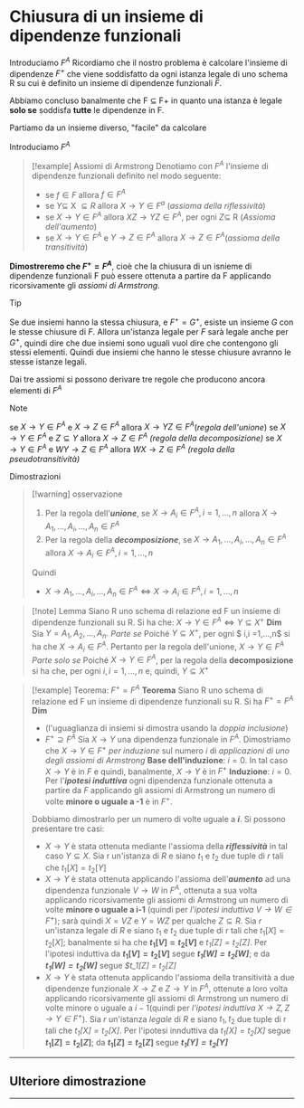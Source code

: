 # Chiusura di un insieme di dipendenze funzionali
Introduciamo $F^A$
Ricordiamo che il nostro problema è calcolare l'insieme di dipendenze $F^+$ che viene soddisfatto da ogni istanza legale di uno schema R su cui è definito un insieme di dipendenze funzionali $F$.

Abbiamo concluso banalmente che F $\subseteq$ F+ in quanto una istanza è legale **solo se** soddisfa **tutte** le dipendenze in F.

Partiamo da un insieme diverso, "facile" da calcolare

Introduciamo $F^A$
>[!example] Assiomi di Armstrong
>Denotiamo con $F^A$ l'insieme di dipendenze funzionali definito nel modo seguente:
>- se $f \in F$ allora $f\in F^A$
>- se $Y\subseteq$ X $\subseteq R$ allora $X\to Y \in F^a$ (*assioma della riflessività*)
>- se $X\to Y \in F^A$ allora $XZ \to YZ \in F^A$, per ogni $Z \subseteq$ R (*Assioma dell'aumento*)
>- se $X \to Y \in F^A$ e $Y \to Z \in F^A$ allora $X \to Z \in F^A$(*assioma della transitività*)

**Dimostreremo che $F^+ = F^A$**, cioè che la chiusura di un isnieme di dipendenze funzionali F può essere ottenuta a partire da F applicando ricorsivamente gli *assiomi di Armstrong*.

>[!tip]
Se due insiemi hanno la stessa chiusura, e $F^+ = G^+$, esiste un insieme $G$ con le stesse chiusure di $F$. Allora un'istanza legale per $F$ sarà legale anche per $G^+$, quindi dire che due insiemi sono uguali vuol dire che contengono gli stessi elementi. Quindi due insiemi che hanno le stesse chiusure avranno le stesse istanze legali.

Dai tre assiomi si possono derivare tre regole che producono ancora elementi di $F^A$
>[!note]
>se $X \to Y \in F^A$ e $X \to Z \in F^A$ allora $X \to YZ \in F^A$(*regola dell'unione*)
>se $X \to Y \in F^A$ e $Z \subseteq Y$ allora $X \to Z \in F^A$ *(regola della decomposizione)*
>se $X \to Y \in F^A$ e $WY \to Z \in F^A$ allora $WX  \to Z \in F^A$   *(regola della pseudotransitività)*

Dimostrazioni

>[!warning] osservazione
>1) Per la regola dell'***unione***, se $X \to A_i \in F^A, i=1,...,n$ allora $X \to A_1,...,A_i,...,A_n \in F^A$
>2) Per la regola della ***decomposizione***, se $X \to A_1, ..., A_i, ..., A_n \in F^A$ allora $X \to A_i \in F^A, i=1,...,n$
>
>Quindi
>- $X \to A_1, ..., A_i, ..., A_n \in F^A \iff X \to A_i \in F^A, i=1,...,n$

>[!note] Lemma
>Siano R uno schema di relazione ed F un insieme di dipendenze funzionali su R. Si ha che:
>$X \to Y \in F^A \iff Y \subseteq X^+$
>**Dim**
>Sia $Y = A_1, A_2, ..., A_n.$
> *Parte se*
> Poiché $Y \subseteq X^+$, per ogni $ i,i =1,...,n$ si ha che $X \to A_i \in F^A.$
> Pertanto per la regola dell'unione, $X\to Y \in F^A$
> *Parte solo se*
> Poiché $X \to Y \in F^A$, per la regola della **decomposizione** si ha che, per ogni $i, i = 1,...,n$ e, quindi, $Y \subseteq X^+$

>[!example] Teorema: $F^+ = F^A$
> **Teorema** Siano R uno schema di relazione ed F un insieme di dipendenze funzionali su R. Si ha $F^+ = F^A$
> **Dim** 
> - (l'uguaglianza di insiemi si dimostra usando la *doppia inclusione*)
> - $F^+ \supseteq F^A$ Sia $X \to Y$ una dipendenza funzionale in $F^A$. Dimostriamo che $X \to Y \in F^+$ *per induzione* sul numero *i* di *applicazioni di uno degli assiomi di Armstrong*
> **Base dell'induzione**: $i = 0$. In tal caso $X \to Y$ è in $F$ e quindi, banalmente, $X \to Y$ è in $F^+$
> **Induzione**: $i = 0$. Per l'***ipotesi induttiva*** ogni dipendenza funzionale ottenuta a partire da $F$ applicando gli assiomi di Armstrong  un numero di volte **minore o uguale a -1** è in $F^+$. 
> 
> Dobbiamo dimostrarlo per un numero di volte uguale a ***i***. Si possono presentare tre casi:
> - $X \to Y$ è stata ottenuta mediante l'assioma della ***riflessività*** in tal caso $Y \subseteq X$. Sia r un'istanza di $R$ e siano $t_1$ e $t_2$ due tuple di $r$ tali che $t_1[X] = t_2[Y]$
> - $X \to Y$ è stata ottenuta applicando l'assioma dell'***aumento*** ad una dipendenza funzionale $V \to W$ in $F^A$, ottenuta a sua volta applicando ricorsivamente gli assiomi di Armstrong un numero di volte **minore o uguale a i-1** (quindi per *l'ipotesi induttiva $V \to W \in F^+$*); sarà quindi $X = VZ$ e $Y = WZ$ per qualche $Z \subseteq R$. 
>  Sia $r$ un'istanza legale di $R$ e siano $t_1$ e $t_2$ due tuple di $r$ tali che $t_1[X] = t_2[X]$; 
>  banalmente si ha che **$t_1[V] = t_2[V]$** e *$t_1[Z] = t_2[Z]$*. Per l'ipotesi induttiva da **$t_1[V] = t_2[V]$** segue ***$t_1[W] = t_2[W]$***; e da ***$t_1[W] = t_2[W]$*** segue  *$t_1[Z] = $t_2[Z]$*
>  - $X \to Y$ è stata ottenuta applicando l'assioma della transitività a due dipendenze funzionale $X \to Z$ e $Z \to Y$ in $F^A$, ottenute a loro volta applicando ricorsivamente gli assiomi di Armstrong un numero di volte minore o uguale a $i -1$(quindi per *l'ipotesi induttiva $X \to Z, Z \to Y \in F^+$*). Sia $r$ un'istanza *legale* di $R$ e siano $t_1,t_2$ due tuple di r tali che *$t_1[X] = t_2[X]$*. Per l'ipotesi innduttiva da *$t_1[X] = t_2[X]$* segue **$t_1[Z] = t_2[Z]$**; da **$t_1[Z] = t_2[Z]$** segue ***$t_1[Y] = t_2[Y]$***


****
## Ulteriore dimostrazione 

---

